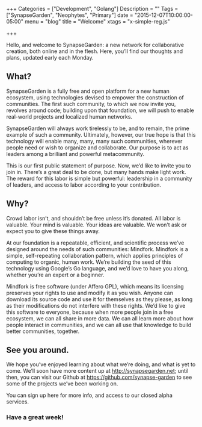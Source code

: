 +++
Categories = ["Development", "Golang"]
Description = ""
Tags = ["SynapseGarden", "Neophytes", "Primary"]
date = "2015-12-07T10:00:00-05:00"
menu = "blog"
title = "Welcome"
xtags = "x-simple-reg.js"

+++

Hello, and welcome to SynapseGarden: a new network for collaborative creation,
both online and in the flesh.  Here, you’ll find our thoughts and plans,
updated early each Monday.

<!--more-->

## What?

SynapseGarden is a fully free and open platform for a new human ecosystem,
using technologies devised to empower the construction of communities.  The
first such community, to which we now invite you, revolves around code;
building upon that foundation, we will push to enable real-world projects and
localized human networks.

SynapseGarden will always work tirelessly to be, and to remain, the prime
example of such a community.  Ultimately, however, our true hope is that this
technology will enable many, many, many such communities, wherever people need
or wish to organize and collaborate.  Our purpose is to act as leaders among a
brilliant and powerful metacommunity.

This is our first public statement of purpose.  Now, we’d like to invite you
to join in.  There’s a great deal to be done, but many hands make light work.
The reward for this labor is simple but powerful: leadership in a community of
leaders, and access to labor according to your contribution.

## Why?

Crowd labor isn’t, and shouldn’t be free unless it’s donated.  All labor is
valuable.  Your mind is valuable.  Your ideas are valuable.  We won’t ask or
expect you to give these things away.

At our foundation is a repeatable, efficient, and scientific process we’ve
designed around the needs of such communities: Mindfork.  Mindfork is a
simple, self-repeating collaboration pattern, which applies principles of
computing to organic, human work.  We’re building the seed of this technology
using Google’s Go language, and we’d love to have you along, whether you’re an
expert or a beginner.

Mindfork is free software (under Affero GPL), which means its licensing
preserves your rights to use and modify it as you wish.  Anyone can download
its source code and use it for themselves as they please, as long as their
modifications do not interfere with these rights.  We’d like to give this
software to everyone, because when more people join in a free ecosystem, we
can all share in more data.  We can all learn more about how people interact
in communities, and we can all use that knowledge to build better communities,
together.

## See you around.

We hope you’ve enjoyed learning about what we’re doing, and what is yet to
come.  We’ll soon have more content up at http://synapsegarden.net; until
then, you can visit our Github at https://github.com/synapse-garden to see
some of the projects we’ve been working on.

You can sign up here for more info, and access to our closed alpha services.

<x-simple-reg></x-simple-reg>
 
### Have a great week!

